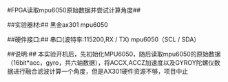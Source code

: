 #FPGA读取mpu6050原始数据并尝试计算角度##

##实验器材:##
	黑金ax301
	mpu6050
	
##硬件接口:##
	串口(波特率:115200,RX / TX)
	mpu6050（SCL / SDA）
	
##说明:##
	本实验开机后，先初始化MPU6050，随后读取mpu6050的原始数据（16bit*acc，gyro，共六轴数据），将ACCX,ACCZ加速度以及GYROY陀螺仪数据进行融合滤波计算一个角度，但是AX301硬件资源不够，项目中止

